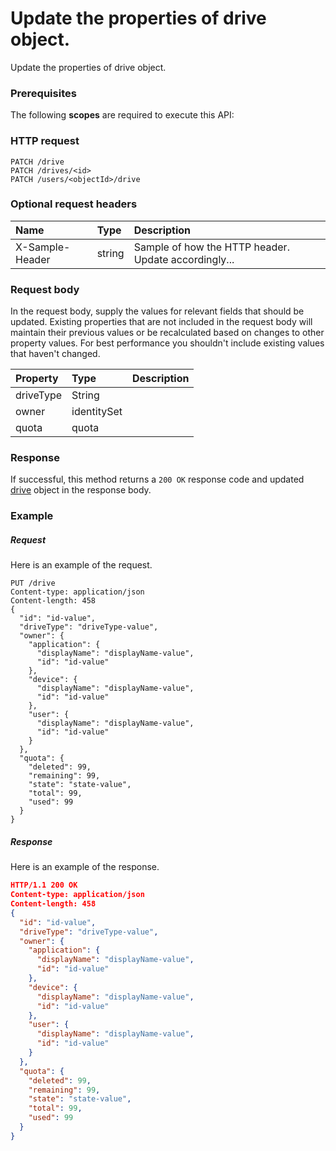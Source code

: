 # Update the properties of drive object.

Update the properties of drive object.
### Prerequisites
The following **scopes** are required to execute this API: 
### HTTP request
<!-- { "blockType": "ignored" } -->
```http
PATCH /drive
PATCH /drives/<id>
PATCH /users/<objectId>/drive
```
### Optional request headers
| Name       | Type | Description|
|:-----------|:------|:----------|
| X-Sample-Header  | string  | Sample of how the HTTP header. Update accordingly...|

### Request body
In the request body, supply the values for relevant fields that should be updated. Existing properties that are not included in the request body will maintain their previous values or be recalculated based on changes to other property values. For best performance you shouldn't include existing values that haven't changed.

| Property	   | Type	|Description|
|:---------------|:--------|:----------|
|driveType|String||
|owner|identitySet||
|quota|quota||

### Response
If successful, this method returns a `200 OK` response code and updated [drive](../resources/drive.md) object in the response body.
### Example
##### Request
Here is an example of the request.
<!-- {
  "blockType": "request",
  "name": "update_drive"
}-->
```http
PUT /drive
Content-type: application/json
Content-length: 458
{
  "id": "id-value",
  "driveType": "driveType-value",
  "owner": {
    "application": {
      "displayName": "displayName-value",
      "id": "id-value"
    },
    "device": {
      "displayName": "displayName-value",
      "id": "id-value"
    },
    "user": {
      "displayName": "displayName-value",
      "id": "id-value"
    }
  },
  "quota": {
    "deleted": 99,
    "remaining": 99,
    "state": "state-value",
    "total": 99,
    "used": 99
  }
}
```
##### Response
<!-- {
  "blockType": "response",
  "truncated": false,
  "@odata.type": "drive"
} -->
Here is an example of the response.
```json
HTTP/1.1 200 OK
Content-type: application/json
Content-length: 458
{
  "id": "id-value",
  "driveType": "driveType-value",
  "owner": {
    "application": {
      "displayName": "displayName-value",
      "id": "id-value"
    },
    "device": {
      "displayName": "displayName-value",
      "id": "id-value"
    },
    "user": {
      "displayName": "displayName-value",
      "id": "id-value"
    }
  },
  "quota": {
    "deleted": 99,
    "remaining": 99,
    "state": "state-value",
    "total": 99,
    "used": 99
  }
}
```

<!-- uuid: b0c9771a-ed4b-4aae-bdc5-2f853a46a3e0
2015-10-16 09:51:03 UTC -->
<!-- {
  "type": "#page.annotation",
  "description": "Update the properties of drive object.",
  "keywords": "",
  "section": "documentation",
  "tocPath": ""
}-->